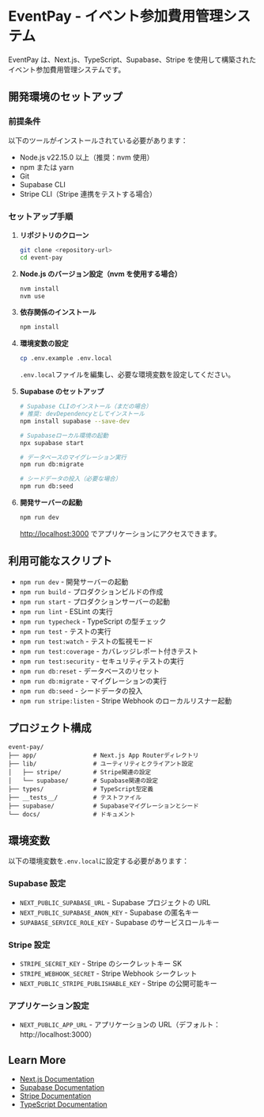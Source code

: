 # EventPay - イベント参加費用管理システム

EventPay は、Next.js、TypeScript、Supabase、Stripe を使用して構築されたイベント参加費用管理システムです。

## 開発環境のセットアップ

### 前提条件

以下のツールがインストールされている必要があります：

- Node.js v22.15.0 以上（推奨：nvm 使用）
- npm または yarn
- Git
- Supabase CLI
- Stripe CLI（Stripe 連携をテストする場合）

### セットアップ手順

1. **リポジトリのクローン**

   ```bash
   git clone <repository-url>
   cd event-pay
   ```

2. **Node.js のバージョン設定（nvm を使用する場合）**

   ```bash
   nvm install
   nvm use
   ```

3. **依存関係のインストール**

   ```bash
   npm install
   ```

4. **環境変数の設定**

   ```bash
   cp .env.example .env.local
   ```

   `.env.local`ファイルを編集し、必要な環境変数を設定してください。

5. **Supabase のセットアップ**

   ```bash
   # Supabase CLIのインストール（まだの場合）
   # 推奨: devDependencyとしてインストール
   npm install supabase --save-dev

   # Supabaseローカル環境の起動
   npx supabase start

   # データベースのマイグレーション実行
   npm run db:migrate

   # シードデータの投入（必要な場合）
   npm run db:seed
   ```

6. **開発サーバーの起動**

   ```bash
   npm run dev
   ```

   [http://localhost:3000](http://localhost:3000) でアプリケーションにアクセスできます。

## 利用可能なスクリプト

- `npm run dev` - 開発サーバーの起動
- `npm run build` - プロダクションビルドの作成
- `npm run start` - プロダクションサーバーの起動
- `npm run lint` - ESLint の実行
- `npm run typecheck` - TypeScript の型チェック
- `npm run test` - テストの実行
- `npm run test:watch` - テストの監視モード
- `npm run test:coverage` - カバレッジレポート付きテスト
- `npm run test:security` - セキュリティテストの実行
- `npm run db:reset` - データベースのリセット
- `npm run db:migrate` - マイグレーションの実行
- `npm run db:seed` - シードデータの投入
- `npm run stripe:listen` - Stripe Webhook のローカルリスナー起動

## プロジェクト構成

```
event-pay/
├── app/                # Next.js App Routerディレクトリ
├── lib/                # ユーティリティとクライアント設定
│   ├── stripe/         # Stripe関連の設定
│   └── supabase/       # Supabase関連の設定
├── types/              # TypeScript型定義
├── __tests__/          # テストファイル
├── supabase/           # Supabaseマイグレーションとシード
└── docs/               # ドキュメント
```

## 環境変数

以下の環境変数を`.env.local`に設定する必要があります：

### Supabase 設定

- `NEXT_PUBLIC_SUPABASE_URL` - Supabase プロジェクトの URL
- `NEXT_PUBLIC_SUPABASE_ANON_KEY` - Supabase の匿名キー
- `SUPABASE_SERVICE_ROLE_KEY` - Supabase のサービスロールキー

### Stripe 設定

- `STRIPE_SECRET_KEY` - Stripe のシークレットキー SK
- `STRIPE_WEBHOOK_SECRET` - Stripe Webhook シークレット
- `NEXT_PUBLIC_STRIPE_PUBLISHABLE_KEY` - Stripe の公開可能キー

### アプリケーション設定

- `NEXT_PUBLIC_APP_URL` - アプリケーションの URL（デフォルト：http://localhost:3000）

## Learn More

- [Next.js Documentation](https://nextjs.org/docs)
- [Supabase Documentation](https://supabase.com/docs)
- [Stripe Documentation](https://stripe.com/docs)
- [TypeScript Documentation](https://www.typescriptlang.org/docs/)
